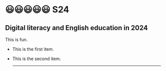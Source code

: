 # 😃😃😃😃😃 S24

## Digital literacy and English education in 2024

This is fun.

+ This is the first item.
+ This is the second item.


  ---
